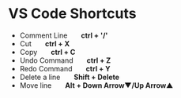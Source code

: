 # VS Code Shortcuts
- Comment Line &nbsp;&nbsp;&nbsp;&nbsp;&nbsp; **ctrl + '/'** 
- Cut &nbsp;&nbsp;&nbsp;&nbsp;&nbsp; **ctrl + X**
- Copy &nbsp;&nbsp;&nbsp;&nbsp;&nbsp; **ctrl + C**
- Undo Command &nbsp;&nbsp;&nbsp;&nbsp;&nbsp; **ctrl + Z**
- Redo Command &nbsp;&nbsp;&nbsp;&nbsp;&nbsp; **ctrl + Y**
- Delete a line &nbsp;&nbsp;&nbsp;&nbsp;&nbsp; **Shift + Delete**
- Move line &nbsp;&nbsp;&nbsp;&nbsp;&nbsp; **Alt + Down Arrow&#9660;/Up Arrow**&#9650;
